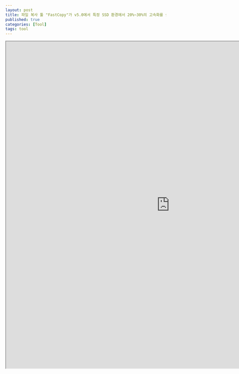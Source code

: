 ```yaml
---
layout: post
title: 파일 복사 툴 "FastCopy"가 v5.0에서 특정 SSD 환경에서 20%~30%의 고속화를 실현
published: true
categories: [Tool]
tags: tool
---
```

<iframe width="1024" height="1024" src="https://docs.google.com/document/d/e/2PACX-1vT29Qu5Ks8A9vcUXPtlAs9-jhwrYIOm7iDJu2m94nYFZwik02vM0T2yGlvDX35N_d2IAXM2kz0q9fjj/pub?embedded=true"></iframe>  
     
	 